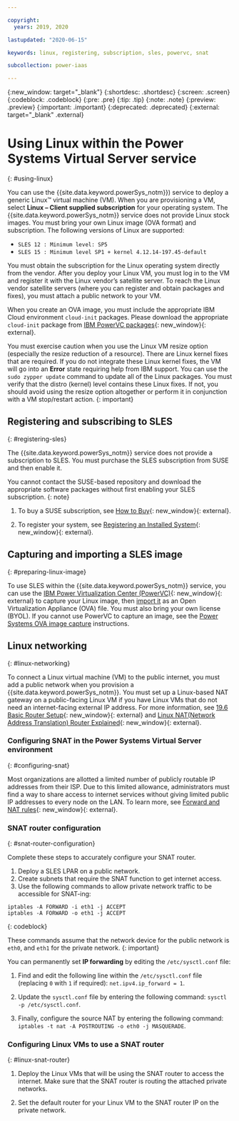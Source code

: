 ```yaml
---

copyright:
  years: 2019, 2020

lastupdated: "2020-06-15"

keywords: linux, registering, subscription, sles, powervc, snat

subcollection: power-iaas

---
```


{:new_window: target="_blank"}
{:shortdesc: .shortdesc}
{:screen: .screen}
{:codeblock: .codeblock}
{:pre: .pre}
{:tip: .tip}
{:note: .note}
{:preview: .preview}
{:important: .important}
{:deprecated: .deprecated}
{:external: target="_blank" .external}

# Using Linux within the Power Systems Virtual Server service
{: #using-linux}

You can use the {{site.data.keyword.powerSys_notm}}) service to deploy a generic Linux™ virtual machine (VM). When you are provisioning a VM, select **Linux – Client supplied subscription** for your operating system. The {{site.data.keyword.powerSys_notm}} service does not provide Linux stock images. You must bring your own Linux image (OVA format) and subscription. The following versions of Linux are supported:

- `SLES 12 : Minimum level: SP5`
- `SLES 15 : Minimum level SP1 + kernel 4.12.14-197.45-default`

You must obtain the subscription for the Linux operating system directly from the vendor. After you deploy your Linux VM, you must log in to the VM and register it with the Linux vendor’s satellite server. To reach the Linux vendor satellite servers (where you can register and obtain packages and fixes), you must attach a public network to your VM.

When you create an OVA image, you must include the appropriate IBM Cloud environment `cloud-init` packages. Please download the appropriate `cloud-init` package from [IBM PowerVC packages](http://public.dhe.ibm.com/systems/virtualization/powervc/){: new_window}{: external}.

You must exercise caution when you use the Linux VM resize option (especially the resize reduction of a resource). There are Linux kernel fixes that are required. If you do not integrate these Linux kernel fixes, the VM will go into an **Error** state requiring help from IBM support. You can use the `sudo zypper update` command to update all of the Linux packages. You must verify that the distro (kernel) level contains these Linux fixes. If not, you should avoid using the resize option altogether or perform it in conjunction with a VM stop/restart action.
{: important}

## Registering and subscribing to SLES
{: #registering-sles}

The {{site.data.keyword.powerSys_notm}} service does not provide a subscription to SLES. You must purchase the SLES subscription from SUSE and then enable it.

You cannot contact the SUSE-based repository and download the appropriate software packages without first enabling your SLES subscription.
{: note}

1. To buy a SUSE subscription, see [How to Buy](https://www.suse.com/support/?id=SUSE_Linux_Enterprise_Server_for_SAP_Applications#how-to-buy){: new_window}{: external}.

2. To register your system, see [Registering an Installed System](https://documentation.suse.com/sles/12-SP4/single-html/SLES-deployment/#sec-y2-sw-register){: new_window}{: external}.

## Capturing and importing a SLES image
{: #preparing-linux-image}

To use SLES within the {{site.data.keyword.powerSys_notm}} service, you can use the [IBM Power Virtualization Center (PowerVC)](https://www.ibm.com/support/knowledgecenter/en/SSXK2N_1.4.4/com.ibm.powervc.standard.help.doc/powervc_images_hmc.html){: new_window}{: external} to capture your Linux image, then [import it](/docs/power-iaas?topic=power-iaas-deploy-custom-image) as an Open Virtualization Appliance (OVA) file. You must also bring your own license (BYOL). If you cannot use PowerVC to capture an image, see the [Power Systems OVA image capture](/docs/power-iaas?topic=power-iaas-linux-deployment#vios-capture) instructions.

## Linux networking
{: #linux-networking}

To connect a Linux virtual machine (VM) to the public internet, you must add a public network when you provision a {{site.data.keyword.powerSys_notm}}. You must set up a Linux-based NAT gateway on a public-facing Linux VM if you have Linux VMs that do not need an internet-facing external IP address. For more information, see [19.6 Basic Router Setup](https://documentation.suse.com/sles/15-SP1/html/SLES-all/cha-network.html#sec-network-router){: new_window}{: external} and [Linux NAT(Network Address Translation) Router Explained](https://www.slashroot.in/linux-nat-network-address-translation-router-explained){: new_window}{: external}.

### Configuring SNAT in the Power Systems Virtual Server environment
{: #configuring-snat}

Most organizations are allotted a limited number of publicly routable IP addresses from their ISP. Due to this limited allowance, administrators must find a way to share access to internet services without giving limited public IP addresses to every node on the LAN. To learn more, see [Forward and NAT rules](https://access.redhat.com/documentation/en-us/red_hat_enterprise_linux/4/html/security_guide/s1-firewall-ipt-fwd){: new_window}{: external}.

### SNAT router configuration
{: #snat-router-configuration}

Complete these steps to accurately configure your SNAT router.

1. Deploy a SLES LPAR on a public network.
2. Create subnets that require the SNAT function to get internet access.
3. Use the following commands to allow private network traffic to be accessible for SNAT-ing:

```
iptables -A FORWARD -i eth1 -j ACCEPT
iptables -A FORWARD -o eth1 -j ACCEPT
```
{: codeblock}

These commands assume that the network device for the public network is `eth0`, and `eth1` for the private network.
{: important}

You can permanently set **IP forwarding** by editing the `/etc/sysctl.conf` file:

1. Find and edit the following line within the `/etc/sysctl.conf` file (replacing `0` with `1` if required): `net.ipv4.ip_forward = 1`.

2. Update the `sysctl.conf` file by entering the following command: `sysctl -p /etc/sysctl.conf`.

3. Finally, configure the source NAT by entering the following command: `iptables -t nat -A POSTROUTING -o eth0 -j MASQUERADE`.

### Configuring Linux VMs to use a SNAT router
{: #linux-snat-router}

1. Deploy the Linux VMs that will be using the SNAT router to access the internet. Make sure that the SNAT router is routing the attached private networks.

2. Set the default router for your Linux VM to the SNAT router IP on the private network.
